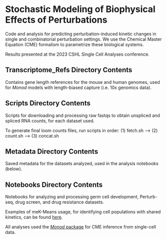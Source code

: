 # Stochastic Modeling of Biophysical Effects of Perturbations
Code and analysis for predicting perturbation-induced kinetic changes in single and combinatorial perturbation settings.
We use the Chemical Master Equation (CME) formalism to parametrize these biological systems.

Results presented at the 2023 CSHL Single Cell Analyses conference.

## Transcriptome_Refs Directory Contents

Contains gene length references for the mouse and human genomes, used for *Monod* models with length-biased capture (i.e. 10x genomics data).

## Scripts Directory Contents

Scripts for downloading and processing raw fastqs to obtain unspliced and spliced RNA counts, for each dataset used.

To generate final loom counts files, run scripts in order: (1) fetch.sh --> (2) count.sh --> (3) concat.sh

## Metadata Directory Contents

Saved metadata for the datasets analyzed, used in the analysis notebooks (below).

## Notebooks Directory Contents

Notebooks for analyzing and processing germ cell development, Perturb-seq, drug screen, and drug resistance datasets.

Examples of meK-Means usage, for identifying cell populations with shared kinetics, can be found [here](https://github.com/pachterlab/CGP_2023).

All analyses used the [_Monod_ package](https://monod-examples.readthedocs.io/en/latest/) for CME inference from single-cell data. 
